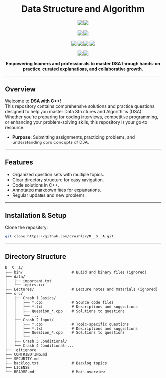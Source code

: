 <h1 align="center">Data Structure and Algorithm</h1>

<p align="center">
  <img src="https://img.shields.io/badge/Language-C%2B%2B-green" />
  <img src="https://img.shields.io/badge/License-MIT-blue" />
</p>

<p align="center">
  <img src="https://img.shields.io/badge/Open%20Source-❤️-brightgreen" />
  <img src="https://img.shields.io/badge/Stars-Join%20Us%20on%20GitHub-yellow" />
</p>

<p align="center">
  <img src="https://img.shields.io/badge/Contributions-Welcome-brightgreen" />
  <img src="https://img.shields.io/badge/Built%20by-Crashlar-0078D7?style=flat&logo=github" />
  <img src="https://img.shields.io/badge/Maintained-Yes-orange" />
  <img src="https://img.shields.io/badge/Quality-Reviewed%20Solutions-blueviolet" />
</p>

<p align="center">
  <img src="https://img.shields.io/badge/license-MIT-green" />
  <img src="https://img.shields.io/badge/Community-Active-blue" />
</p>

<p align="center">
  <strong>Empowering learners and professionals to master DSA through hands-on practice, curated explanations, and collaborative growth.</strong>
</p>

---

##  Overview
Welcome to **DSA with C++**!  
This repository contains comprehensive solutions and practice questions designed to help you master Data Structures and Algorithms (DSA). Whether you're preparing for coding interviews, competitive programming, or enhancing your problem-solving skills, this repository is your go-to resource.

- **Purpose:** Submitting assignments, practicing problems, and understanding core concepts of DSA.

---

##  Features
- Organized question sets with multiple topics.
- Clear directory structure for easy navigation.
- Code solutions in C++.
- Annotated markdown files for explanations.
- Regular updates and new problems.

---

##  Installation & Setup
Clone the repository:
```bash
git clone https://github.com/Crashlar/D__S__A.git
```
---
## Directory Structure

```plaintext
D__S__A/
├── bin/                      # Build and binary files (ignored)
├── data/
│   ├── important.txt
│   └── Topics.txt
├── Lectures/                 # Lecture notes and materials (ignored)
├── src/
│   ├── Crash 1 Basics/
│   │   ├── *.cpp             # Source code files
│   │   ├── *.txt             # Descriptions and suggestions
│   │   ├── Question_*.cpp    # Solutions to questions
│   │   └── ...
│   ├── Crash 2 Input/
│   │   ├── *.cpp             # Topic-specific questions
│   │   ├── *.txt             # Descriptions and suggestions
│   │   ├── Question_*.cpp    # Solutions to questions
│   │   └── ...
│   ├── Crash 3 Conditional/
│   └── Crash 4 Conditional-...
├── .gitignore
├── CONTRIBUTING.md
├── SECURITY.md
├── backlog.txt               # Backlog topics
├── LICENSE
└── README.md                 # Main overview
```
